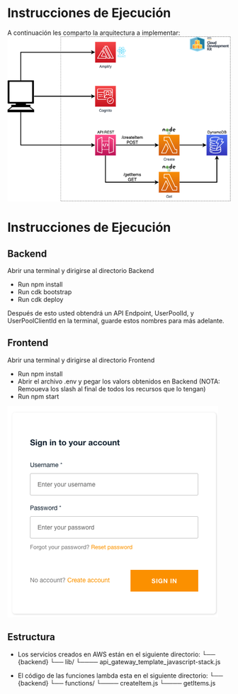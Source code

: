 # Instrucciones de Ejecución
A continuación les comparto la arquitectura a implementar:
![Diagrama Arquitectura](https://github.com/cloudingla/lab-serverless/blob/master/images/lab_serverless.png)


# Instrucciones de Ejecución

## Backend
Abrir una terminal y dirigirse al directorio Backend
* Run npm install
* Run cdk bootstrap
* Run cdk deploy

Después de esto usted obtendrá un API Endpoint, UserPoolId, y UserPoolClientId en la terminal, guarde estos nombres para más adelante. 

## Frontend
Abrir una terminal y dirigirse al directorio Frontend
* Run npm install
* Abrir el archivo .env y pegar los valors obtenidos en Backend (NOTA: Remoueva los slash al final de todos los recursos que lo tengan)
* Run npm start

![Diagrama Arquitectura](https://github.com/cloudingla/lab-serverless/blob/master/images/frontend.png)

## Estructura

* Los servicios creados en AWS están en el siguiente directorio:
└── {backend}
    └── lib/
    └──── api_gateway_template_javascript-stack.js

* El código de las funciones lambda esta en el siguiente directorio:
└── {backend}
    └── functions/
    └──── createItem.js
    └──── getItems.js

